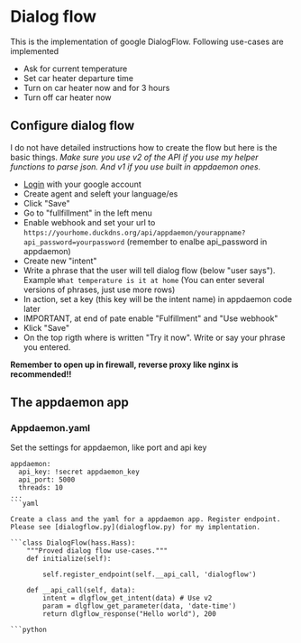 # Dialog flow
This is the implementation of google DialogFlow.
Following use-cases are implemented
- Ask for current temperature
- Set car heater departure time
- Turn on car heater now and for 3 hours
- Turn off car heater now

## Configure dialog flow
I do not have detailed instructions how to create the flow but here is the basic things. *Make sure you use v2 of the API if you use my helper functions to parse json. And v1 if you use built in appdaemon ones.*

- [Login](https://console.dialogflow.com/) with your google account
- Create agent and seleft your language/es
- Click "Save"
- Go to "fullfillment" in the left menu
- Enable webhook and set your url to `https://yourhome.duckdns.org/api/appdaemon/yourappname?api_password=yourpassword` (remember to enalbe api_password in appdaemon)
- Create new "intent"
- Write a phrase that the user will tell dialog flow (below "user says"). Example `What temperature is it at home` (You can enter several versions of phrases, just use more rows)
- In action, set a key (this key will be the intent name) in appdaemon code later
- IMPORTANT, at end of pate enable "Fulfillment" and "Use webhook"
- Klick "Save"
- On the top rigth where is written "Try it now". Write or say your phrase you entered.

**Remember to open up in firewall, reverse proxy like nginx is recommended!!**

## The appdaemon app
### Appdaemon.yaml
Set the settings for appdaemon, like port and api key
```
appdaemon:
  api_key: !secret appdaemon_key
  api_port: 5000
  threads: 10
...
```yaml

Create a class and the yaml for a appdaemon app. Register endpoint. Please see [dialogflow.py](dialogflow.py) for my implentation.

```class DialogFlow(hass.Hass):
    """Proved dialog flow use-cases."""
    def initialize(self):
 
        self.register_endpoint(self.__api_call, 'dialogflow')
        
    def __api_call(self, data):
        intent = dlgflow_get_intent(data) # Use v2 
        param = dlgflow_get_parameter(data, 'date-time')
        return dlgflow_response("Hello world"), 200
        
```python

